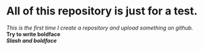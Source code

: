 # All of this repository is just for a test.
*This is the first time I create a repository and upload something on github.*   
**Try to write boldface**   
***Slash and boldface***
